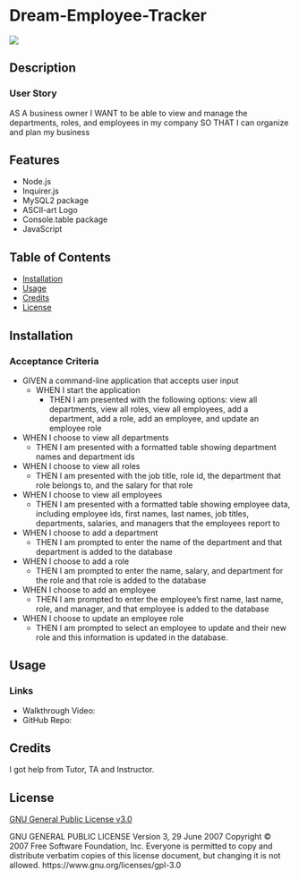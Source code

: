 # Dream-Employee-Tracker

<a href = 'https://www.gnu.org/licenses/gpl-3.0'> <img src = "https://img.shields.io/badge/license-GNU General Public License v3.0-blue.svg">
</a>

## Description

<!-- AS A business owner I WANT to be able to view and manage the departments, roles, and employees in my company SO THAT I can organize and plan my business. -->

### User Story

AS A business owner
I WANT to be able to view and manage the departments, roles, and employees in my company
SO THAT I can organize and plan my business

## Features

- Node.js
- Inquirer.js
- MySQL2 package
- ASCII-art Logo
- Console.table package
- JavaScript

## Table of Contents

- [Installation](#installation)
- [Usage](#usage)
- [Credits](#credits)
- [License](#license)

## Installation

### Acceptance Criteria

- GIVEN a command-line application that accepts user input
  - WHEN I start the application
    - THEN I am presented with the following options: view all departments, view all roles, view all employees, add a department, add a role, add an employee, and update an employee role
- WHEN I choose to view all departments
  - THEN I am presented with a formatted table showing department names and department ids
- WHEN I choose to view all roles
  - THEN I am presented with the job title, role id, the department that role belongs to, and the salary for that role
- WHEN I choose to view all employees
  - THEN I am presented with a formatted table showing employee data, including employee ids, first names, last names, job titles, departments, salaries, and managers that the employees report to
- WHEN I choose to add a department
  - THEN I am prompted to enter the name of the department and that department is added to the database
- WHEN I choose to add a role
  - THEN I am prompted to enter the name, salary, and department for the role and that role is added to the database
- WHEN I choose to add an employee
  - THEN I am prompted to enter the employee’s first name, last name, role, and manager, and that employee is added to the database
- WHEN I choose to update an employee role
  - THEN I am prompted to select an employee to update and their new role and this information is updated in the database.

## Usage

### Links

- Walkthrough Video:
- GitHub Repo:

## Credits

I got help from Tutor, TA and Instructor.

## License

<a href = 'https://www.gnu.org/licenses/gpl-3.0'> GNU General Public License v3.0 </a>

  <p>  GNU GENERAL PUBLIC LICENSE
    Version 3, 29 June 2007    
    Copyright © 2007 Free Software Foundation, Inc. <https://fsf.org/>    
    Everyone is permitted to copy and distribute verbatim copies of this license document, but changing it is not allowed.
    https://www.gnu.org/licenses/gpl-3.0 </p>
